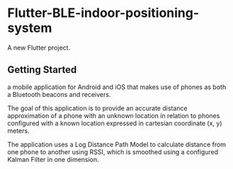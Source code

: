 # Flutter-BLE-indoor-positioning-system

A new Flutter project.

## Getting Started

a mobile application for Android and iOS that makes use of phones as both a Bluetooth beacons and receivers.

The goal of this application is to provide an accurate distance approximation of a phone with an unknown location in relation to phones configured with a known location expressed in cartesian coordinate (x, y) meters.

The application uses a Log Distance Path Model to calculate distance from one phone to another using RSSI, which is smoothed using a configured Kalman Filter in one dimension.